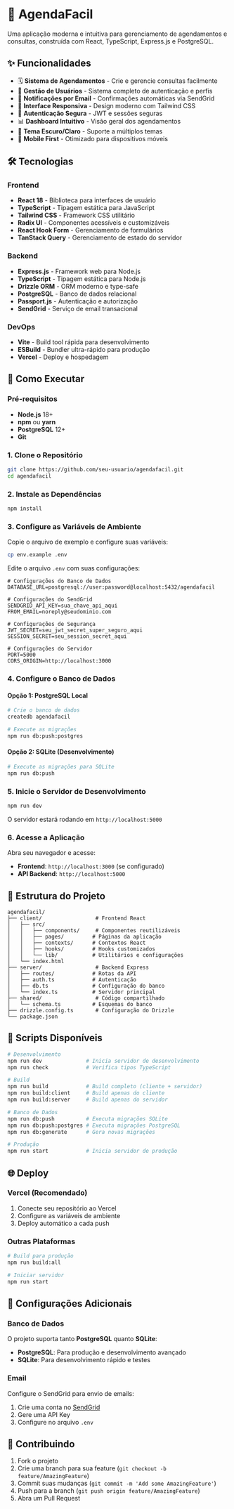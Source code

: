 # 📅 AgendaFacil

Uma aplicação moderna e intuitiva para gerenciamento de agendamentos e consultas, construída com React, TypeScript, Express.js e PostgreSQL.

## ✨ Funcionalidades

- 🗓️ **Sistema de Agendamentos** - Crie e gerencie consultas facilmente
- 👥 **Gestão de Usuários** - Sistema completo de autenticação e perfis
- 📧 **Notificações por Email** - Confirmações automáticas via SendGrid
- 📱 **Interface Responsiva** - Design moderno com Tailwind CSS
- 🔐 **Autenticação Segura** - JWT e sessões seguras
- 📊 **Dashboard Intuitivo** - Visão geral dos agendamentos
- 🎨 **Tema Escuro/Claro** - Suporte a múltiplos temas
- 📱 **Mobile First** - Otimizado para dispositivos móveis

## 🛠️ Tecnologias

### Frontend
- **React 18** - Biblioteca para interfaces de usuário
- **TypeScript** - Tipagem estática para JavaScript
- **Tailwind CSS** - Framework CSS utilitário
- **Radix UI** - Componentes acessíveis e customizáveis
- **React Hook Form** - Gerenciamento de formulários
- **TanStack Query** - Gerenciamento de estado do servidor

### Backend
- **Express.js** - Framework web para Node.js
- **TypeScript** - Tipagem estática para Node.js
- **Drizzle ORM** - ORM moderno e type-safe
- **PostgreSQL** - Banco de dados relacional
- **Passport.js** - Autenticação e autorização
- **SendGrid** - Serviço de email transacional

### DevOps
- **Vite** - Build tool rápida para desenvolvimento
- **ESBuild** - Bundler ultra-rápido para produção
- **Vercel** - Deploy e hospedagem

## 🚀 Como Executar

### Pré-requisitos

- **Node.js** 18+ 
- **npm** ou **yarn**
- **PostgreSQL** 12+
- **Git**

### 1. Clone o Repositório

```bash
git clone https://github.com/seu-usuario/agendafacil.git
cd agendafacil
```

### 2. Instale as Dependências

```bash
npm install
```

### 3. Configure as Variáveis de Ambiente

Copie o arquivo de exemplo e configure suas variáveis:

```bash
cp env.example .env
```

Edite o arquivo `.env` com suas configurações:

```env
# Configurações do Banco de Dados
DATABASE_URL=postgresql://user:password@localhost:5432/agendafacil

# Configurações do SendGrid
SENDGRID_API_KEY=sua_chave_api_aqui
FROM_EMAIL=noreply@seudominio.com

# Configurações de Segurança
JWT_SECRET=seu_jwt_secret_super_seguro_aqui
SESSION_SECRET=seu_session_secret_aqui

# Configurações do Servidor
PORT=5000
CORS_ORIGIN=http://localhost:3000
```

### 4. Configure o Banco de Dados

#### Opção 1: PostgreSQL Local
```bash
# Crie o banco de dados
createdb agendafacil

# Execute as migrações
npm run db:push:postgres
```

#### Opção 2: SQLite (Desenvolvimento)
```bash
# Execute as migrações para SQLite
npm run db:push
```

### 5. Inicie o Servidor de Desenvolvimento

```bash
npm run dev
```

O servidor estará rodando em `http://localhost:5000`

### 6. Acesse a Aplicação

Abra seu navegador e acesse:
- **Frontend**: `http://localhost:3000` (se configurado)
- **API Backend**: `http://localhost:5000`

## 📁 Estrutura do Projeto

```
agendafacil/
├── client/                 # Frontend React
│   ├── src/
│   │   ├── components/     # Componentes reutilizáveis
│   │   ├── pages/         # Páginas da aplicação
│   │   ├── contexts/      # Contextos React
│   │   ├── hooks/         # Hooks customizados
│   │   └── lib/           # Utilitários e configurações
│   └── index.html
├── server/                 # Backend Express
│   ├── routes/            # Rotas da API
│   ├── auth.ts            # Autenticação
│   ├── db.ts              # Configuração do banco
│   └── index.ts           # Servidor principal
├── shared/                 # Código compartilhado
│   └── schema.ts          # Esquemas do banco
├── drizzle.config.ts       # Configuração do Drizzle
└── package.json
```

## 🧪 Scripts Disponíveis

```bash
# Desenvolvimento
npm run dev              # Inicia servidor de desenvolvimento
npm run check            # Verifica tipos TypeScript

# Build
npm run build            # Build completo (cliente + servidor)
npm run build:client     # Build apenas do cliente
npm run build:server     # Build apenas do servidor

# Banco de Dados
npm run db:push          # Executa migrações SQLite
npm run db:push:postgres # Executa migrações PostgreSQL
npm run db:generate      # Gera novas migrações

# Produção
npm run start            # Inicia servidor de produção
```

## 🌐 Deploy

### Vercel (Recomendado)

1. Conecte seu repositório ao Vercel
2. Configure as variáveis de ambiente
3. Deploy automático a cada push

### Outras Plataformas

```bash
# Build para produção
npm run build:all

# Iniciar servidor
npm run start
```

## 🔧 Configurações Adicionais

### Banco de Dados

O projeto suporta tanto **PostgreSQL** quanto **SQLite**:

- **PostgreSQL**: Para produção e desenvolvimento avançado
- **SQLite**: Para desenvolvimento rápido e testes

### Email

Configure o SendGrid para envio de emails:
1. Crie uma conta no [SendGrid](https://sendgrid.com)
2. Gere uma API Key
3. Configure no arquivo `.env`

## 🤝 Contribuindo

1. Fork o projeto
2. Crie uma branch para sua feature (`git checkout -b feature/AmazingFeature`)
3. Commit suas mudanças (`git commit -m 'Add some AmazingFeature'`)
4. Push para a branch (`git push origin feature/AmazingFeature`)
5. Abra um Pull Request

